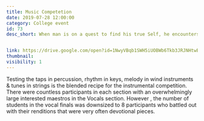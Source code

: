 ```yaml
---
title: Music Competetion
date: 2019-07-28 12:00:00
category: College event
id: 73
desc_short: When man is on a quest to find his true Self, he encounters the octaval beauty called Music. The music competition was more an enthralling experience than what the suffix tells.


link: https://drive.google.com/open?id=1NwyVBqb1SWH5iUOBWb6Tkb3JRJNHtwE1
thumbnail: 
visibility: 1
---
```


Testing the taps in percussion, rhythm in keys, melody in wind instruments & tunes in strings is the blended recipe for the instrumental competition. There were countless participants in each section with an overwhelmingly large interested maestros in the Vocals section. However , the number of students in the vocal finals was downsized to 8 participants who  battled out with their renditions that were very often devotional pieces. 
